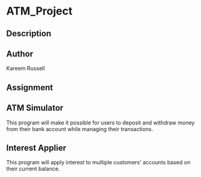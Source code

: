 # ATM_Project

## Description

## Author
Kareem Russell

## Assignment

## ATM Simulator
This program will make it possible for users to deposit and withdraw money from their bank account while managing their transactions.

## Interest Applier
This program will apply interest to multiple customers' accounts based on their current balance.
